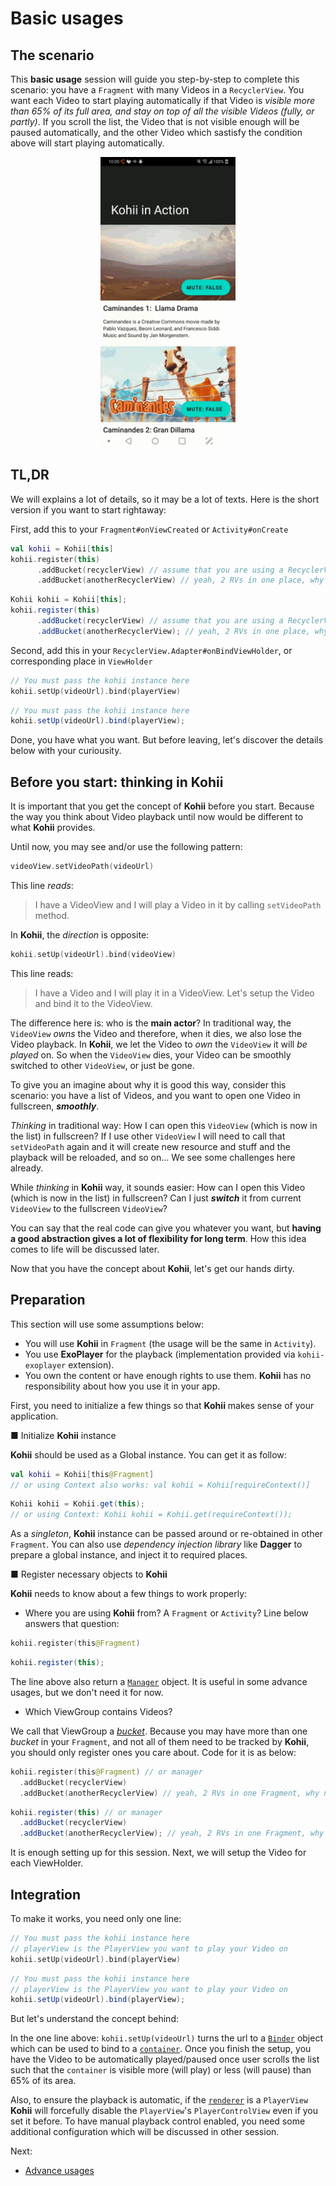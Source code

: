 # Basic usages

## The scenario

This **basic usage** session will guide you step-by-step to complete this scenario: you have a `Fragment` with many Videos in a `RecyclerView`. You want each Video to start playing automatically if that Video is *visible more than 65% of its full area, and stay on top of all the visible Videos (fully, or partly)*. If you scroll the list, the Video that is not visible enough will be paused automatically, and the other Video which sastisfy the condition above will start playing automatically.

<img src="../../art/kohii_demo_2.gif" width="216" style="display: block; margin: 0 auto;"/>

## TL,DR

We will explains a lot of details, so it may be a lot of texts. Here is the short version if you want to start rightaway:

First, add this to your `Fragment#onViewCreated` or `Activity#onCreate`

```Kotlin tab=
val kohii = Kohii[this]
kohii.register(this)
      .addBucket(recyclerView) // assume that you are using a RecyclerView
      .addBucket(anotherRecyclerView) // yeah, 2 RVs in one place, why not.
```

```Java tab=
Kohii kohii = Kohii[this];
kohii.register(this)
      .addBucket(recyclerView) // assume that you are using a RecyclerView
      .addBucket(anotherRecyclerView); // yeah, 2 RVs in one place, why not.
```

Second, add this in your `RecyclerView.Adapter#onBindViewHolder`, or corresponding place in `ViewHolder`

```Kotlin tab=
// You must pass the kohii instance here
kohii.setUp(videoUrl).bind(playerView)
```

```Java tab=
// You must pass the kohii instance here
kohii.setUp(videoUrl).bind(playerView);
```

Done, you have what you want. But before leaving, let's discover the details below with your curiousity.

## Before you start: thinking in Kohii

It is important that you get the concept of **Kohii** before you start. Because the way you think about Video playback until now would be different to what **Kohii** provides.

Until now, you may see and/or use the following pattern:

```Kotlin
videoView.setVideoPath(videoUrl)
```

This line *reads*:

> I have a VideoView and I will play a Video in it by calling `setVideoPath` method.

In **Kohii**, the *direction* is opposite:

```Kotlin
kohii.setUp(videoUrl).bind(videoView)
```

This line reads:

> I have a Video and I will play it in a VideoView. Let's setup the Video and bind it to the VideoView.

The difference here is: who is the **main actor**? In traditional way, the `VideoView` *owns* the Video and therefore, when it dies, we also lose the Video playback. In **Kohii**, we let the Video to *own* the `VideoView` it will *be played* on. So when the `VideoView` dies, your Video can be smoothly switched to other `VideoView`, or just be gone.

To give you an imagine about why it is good this way, consider this scenario: you have a list of Videos, and you want to open one Video in fullscreen, ***smoothly***.

*Thinking* in traditional way: How I can open this `VideoView` (which is now in the list) in fullscreen? If I use other `VideoView` I will need to call that `setVideoPath` again and it will create new resource and stuff and the playback will be reloaded, and so on... We see some challenges here already.

While *thinking* in **Kohii** way, it sounds easier: How can I open this Video (which is now in the list) in fullscreen? Can I just ***switch*** it from current `VideoView` to the fullscreen `VideoView`?

You can say that the real code can give you whatever you want, but **having a good abstraction gives a lot of flexibility for long term**. How this idea comes to life will be discussed later.

Now that you have the concept about **Kohii**, let's get our hands dirty.

## Preparation

This section will use some assumptions below:

- You will use **Kohii** in `Fragment` (the usage will be the same in `Activity`).
- You use **ExoPlayer** for the playback (implementation provided via `kohii-exoplayer` extension).
- You own the content or have enough rights to use them. **Kohii** has no responsibility about how you use it in your app.

First, you need to initialize a few things so that **Kohii** makes sense of your application.

■ Initialize **Kohii** instance

**Kohii** should be used as a Global instance. You can get it as follow:

```Kotlin tab=
val kohii = Kohii[this@Fragment]
// or using Context also works: val kohii = Kohii[requireContext()]
```

```Java tab=
Kohii kohii = Kohii.get(this);
// or using Context: Kohii kohii = Kohii.get(requireContext());
```

As a *singleton*, **Kohii** instance can be passed around or re-obtained in other `Fragment`. You can also use *dependency injection library* like **Dagger** to prepare a global instance, and inject it to required places.

■ Register necessary objects to **Kohii**

**Kohii** needs to know about a few things to work properly:

- Where you are using **Kohii** from? A `Fragment` or `Activity`? Line below answers that question:

```Kotlin tab=
kohii.register(this@Fragment)
```

```Java tab=
kohii.register(this);
```

The line above also return a [`Manager`](../../api/kohii-core/kohii.v1.core/-manager/) object. It is useful in some advance usages, but we don't need it for now.

- Which ViewGroup contains Videos?

We call that ViewGroup a [*bucket*](../../customize/terms/#bucket-manager-and-group). Because you may have more than one *bucket* in your `Fragment`, and not all of them need to be tracked by **Kohii**, you should only register ones you care about. Code for it is as below:

```kotlin tab=
kohii.register(this@Fragment) // or manager
  .addBucket(recyclerView)
  .addBucket(anotherRecyclerView) // yeah, 2 RVs in one Fragment, why not.
```

```java tab=
kohii.register(this) // or manager
  .addBucket(recyclerView)
  .addBucket(anotherRecyclerView); // yeah, 2 RVs in one Fragment, why not.
```

It is enough setting up for this session. Next, we will setup the Video for each ViewHolder.

## Integration

To make it works, you need only one line:

```Kotlin tab=
// You must pass the kohii instance here
// playerView is the PlayerView you want to play your Video on
kohii.setUp(videoUrl).bind(playerView)
```

```Java tab=
// You must pass the kohii instance here
// playerView is the PlayerView you want to play your Video on
kohii.setUp(videoUrl).bind(playerView);
```

But let's understand the concept behind:

In the one line above: `kohii.setUp(videoUrl)` turns the url to a [`Binder`](../../api/kohii-core/kohii.v1.core/-binder/) object which can be used to bind to a [`container`](../../customize/terms/#renderer-and-container). Once you finish the setup, you have the Video to be automatically played/paused once user scrolls the list such that the `container` is visible more (will play) or less (will pause) than 65% of its area.

Also, to ensure the playback is automatic, if the [`renderer`](../../customize/terms/#renderer-and-container) is a `PlayerView` **Kohii** will forcefully disable the `PlayerView`'s `PlayerControlView` even if you set it before. To have manual playback control enabled, you need some additional configuration which will be discussed in other session.

Next:

- [Advance usages](/usage/advance/)
